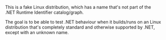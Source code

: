 This is a fake Linux distribution, which has a name that's not part of the .NET
Runtime Identifier catalog/graph.

The goal is to be able to test .NET behaviour when it builds/runs on an Linux
distribution that's completely standard and otherwise supported by .NET, except
with an unknown name.
